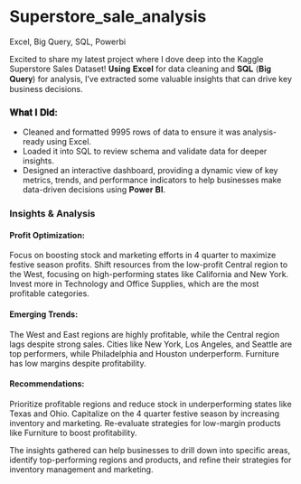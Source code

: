 # Superstore_sale_analysis
Excel, Big Query, SQL, Powerbi

Excited to share my latest project where I dove deep into the Kaggle Superstore Sales Dataset! 𝐔𝐬𝐢𝐧𝐠 𝐄𝐱𝐜𝐞𝐥 for data cleaning and 𝐒𝐐𝐋 (𝐁𝐢𝐠 𝐐𝐮𝐞𝐫𝐲) for analysis, I’ve extracted some valuable insights that can drive key business decisions.

### 𝐖𝐡𝐚𝐭 𝐈 𝐃𝐢𝐝:
- Cleaned and formatted 9995 rows of data to ensure it was analysis-ready using Excel.
- Loaded it into SQL to review schema and validate data for deeper insights.
- Designed an interactive dashboard, providing a dynamic view of key metrics, trends, and performance indicators to help businesses make data-driven decisions using 𝐏𝐨𝐰𝐞𝐫 𝐁𝐈.

### Insights & Analysis

#### Profit Optimization:
Focus on boosting stock and marketing efforts in 4 quarter to maximize festive season profits.
Shift resources from the low-profit Central region to the West, focusing on high-performing states like California and New York.
Invest more in Technology and Office Supplies, which are the most profitable categories.

#### Emerging Trends:
The West and East regions are highly profitable, while the Central region lags despite strong sales.
Cities like New York, Los Angeles, and Seattle are top performers, while Philadelphia and Houston underperform.
Furniture has low margins despite profitability.

#### Recommendations:
Prioritize profitable regions and reduce stock in underperforming states like Texas and Ohio.
Capitalize on the 4 quarter festive season by increasing inventory and marketing.
Re-evaluate strategies for low-margin products like Furniture to boost profitability.

The insights gathered can help businesses to drill down into specific areas, identify top-performing regions and products, and refine their strategies for inventory management and marketing. 


